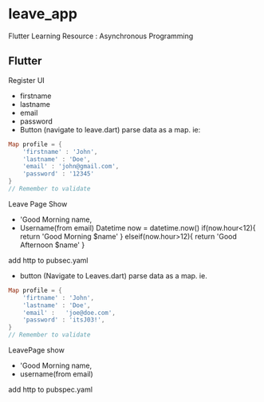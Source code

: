 # leave_app
Flutter Learning Resource : Asynchronous Programming

## Flutter
Register UI
- firstname
- lastname
- email
- password
- Button (navigate to leave.dart)
parse data as a map. ie:

```dart
Map profile = {
    'firstname' : 'John',
    'lastname' : 'Doe',
    'email' : 'john@gmail.com',
    'password' : '12345'
}
// Remember to validate

```

Leave Page
Show
- 'Good Morning name,
- Username(from email)
Datetime now = datetime.now()
if(now.hour<12){
    return 'Good Morning $name'
} elseif(now.hour>12){
    return 'Good Afternoon $name'
}

add http to pubsec.yaml

- button (Navigate to Leaves.dart)
parse data as a map. ie.

```dart 
Map profile = {
    'firtname' : 'John',
    'lastname' : 'Doe',
    'email' :   'joe@doe.com',
    'password' : 'itsJ03!',
}
// Remember to validate
```
LeavePage
show 
- 'Good Morning name,
- username(from email)

add http to pubspec.yaml

